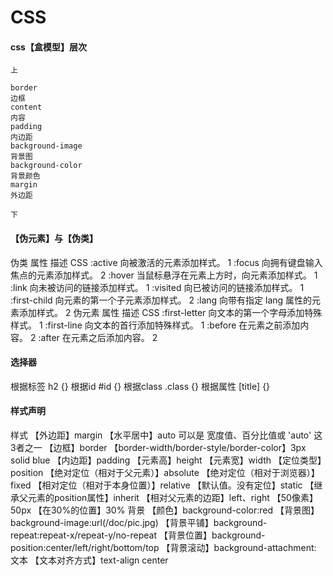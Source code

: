 # CSS



#### css【盒模型】层次

```
上

border
边框
content
内容
padding
内边距
background-image
背景图
background-color
背景颜色
margin
外边距

下
```



#### 【伪元素】与【伪类】

伪类
属性	描述	CSS
:active	向被激活的元素添加样式。	1
:focus	向拥有键盘输入焦点的元素添加样式。	2
:hover	当鼠标悬浮在元素上方时，向元素添加样式。	1
:link	向未被访问的链接添加样式。	1
:visited	向已被访问的链接添加样式。	1
:first-child	向元素的第一个子元素添加样式。	2
:lang	向带有指定 lang 属性的元素添加样式。	2
伪元素
属性	描述	CSS
:first-letter	向文本的第一个字母添加特殊样式。	1
:first-line	向文本的首行添加特殊样式。	1
:before	在元素之前添加内容。	2
:after	在元素之后添加内容。	2



#### 选择器

根据标签
h2 {}
根据id
#id {}
根据class
.class {}
根据属性
[title] {}



#### 样式声明

样式
【外边距】margin
【水平居中】auto
可以是 宽度值、百分比值或 'auto' 这3者之一
【边框】border
【border-width/border-style/border-color】3px solid blue
【内边距】padding
【元素高】height
【元素宽】width
【定位类型】position
【绝对定位（相对于父元素）】absolute
【绝对定位（相对于浏览器）】fixed
【相对定位（相对于本身位置）】relative
【默认值。没有定位】static
【继承父元素的position属性】inherit
【相对父元素的边距】left、right
【50像素】50px
【在30%的位置】30%
背景
【颜色】background-color:red
【背景图】background-image:url(/doc/pic.jpg)
【背景平铺】background-repeat:repeat-x/repeat-y/no-repeat
【背景位置】background-position:center/left/right/bottom/top
【背景滚动】background-attachment:
文本
【文本对齐方式】text-align
center